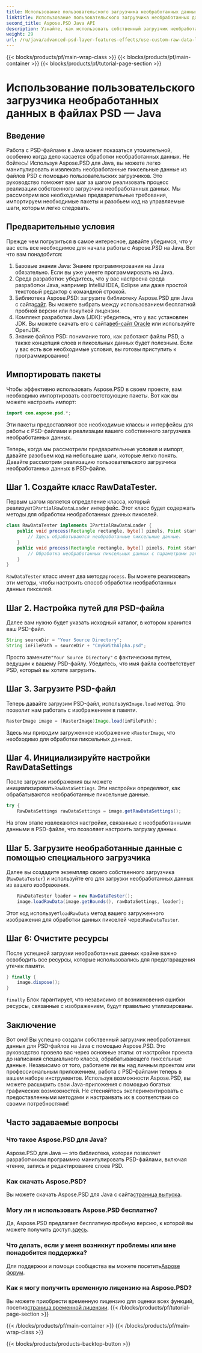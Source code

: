```yaml
---
title: Использование пользовательского загрузчика необработанных данных в файлах PSD — Java
linktitle: Использование пользовательского загрузчика необработанных данных в файлах PSD — Java
second_title: Aspose.PSD Java API
description: Узнайте, как использовать собственный загрузчик необработанных данных в PSD-файлах с помощью Java! Это пошаговое руководство охватывает все от настройки до очистки ресурсов.
weight: 29
url: /ru/java/advanced-psd-layer-features-effects/use-custom-raw-data-loader-psd-files/
---
```


{{< blocks/products/pf/main-wrap-class >}}
{{< blocks/products/pf/main-container >}}
{{< blocks/products/pf/tutorial-page-section >}}

# Использование пользовательского загрузчика необработанных данных в файлах PSD — Java

## Введение
Работа с PSD-файлами в Java может показаться утомительной, особенно когда дело касается обработки необработанных данных. Не бойтесь! Используя Aspose.PSD для Java, вы можете легко манипулировать и извлекать необработанные пиксельные данные из файлов PSD с помощью пользовательских загрузчиков. Это руководство поможет вам шаг за шагом реализовать процесс реализации собственного загрузчика необработанных данных. Мы рассмотрим все необходимые предварительные требования, импортируем необходимые пакеты и разобьем код на управляемые шаги, которым легко следовать.
## Предварительные условия
Прежде чем погрузиться в самое интересное, давайте убедимся, что у вас есть все необходимое для начала работы с Aspose.PSD на Java. Вот что вам понадобится:
1. Базовые знания Java: Знание программирования на Java обязательно. Если вы уже умеете программировать на Java.
2. Среда разработки: убедитесь, что у вас настроена среда разработки Java, например IntelliJ IDEA, Eclipse или даже простой текстовый редактор с командной строкой.
3.  Библиотека Aspose.PSD: загрузите библиотеку Aspose.PSD для Java с сайта[сайт](https://releases.aspose.com/psd/java/). Вы можете выбрать между использованием бесплатной пробной версии или покупкой лицензии.
4. Комплект разработки Java (JDK): убедитесь, что у вас установлен JDK. Вы можете скачать его с сайта[веб-сайт Oracle](https://www.oracle.com/java/technologies/javase-jdk11-downloads.html) или используйте OpenJDK.
5. Знание файлов PSD: понимание того, как работают файлы PSD, а также концепция слоев и пиксельных данных будет полезным.
Если у вас есть все необходимые условия, вы готовы приступить к программированию!

## Импортировать пакеты
Чтобы эффективно использовать Aspose.PSD в своем проекте, вам необходимо импортировать соответствующие пакеты. Вот как вы можете настроить импорт:
```java
import com.aspose.psd.*;
```
Эти пакеты предоставляют все необходимые классы и интерфейсы для работы с PSD-файлами и реализации вашего собственного загрузчика необработанных данных.

Теперь, когда мы рассмотрели предварительные условия и импорт, давайте разобьем код на небольшие шаги, которые легко понять. Давайте рассмотрим реализацию пользовательского загрузчика необработанных данных в PSD-файле.
## Шаг 1. Создайте класс RawDataTester.
 Первым шагом является определение класса, который реализует`IPartialRawDataLoader` интерфейс. Этот класс будет содержать методы для обработки необработанных данных пикселей.
```java
class RawDataTester implements IPartialRawDataLoader {
    public void process(Rectangle rectangle, byte[] pixels, Point start, Point end) {
        // Здесь обрабатываются необработанные пиксельные данные.
    }
    public void process(Rectangle rectangle, byte[] pixels, Point start, Point end, LoadOptions loadOptions) {
        // Обработка необработанных пиксельных данных с параметрами загрузки здесь
    }
}
```
`RawDataTester` класс имеет два метода`process`. Вы можете реализовать эти методы, чтобы настроить способ обработки необработанных данных пикселей. 
## Шаг 2. Настройка путей для PSD-файла
Далее вам нужно будет указать исходный каталог, в котором хранится ваш PSD-файл.
```java
String sourceDir = "Your Source Directory";
String inFilePath = sourceDir + "CmykWithAlpha.psd";
```
 Просто замените`"Your Source Directory"` с фактическим путем, ведущим к вашему PSD-файлу. Убедитесь, что имя файла соответствует PSD, который вы хотите загрузить.
## Шаг 3. Загрузите PSD-файл
 Теперь давайте загрузим PSD-файл, используя`Image.load` метод. Это позволит нам работать с изображением в памяти.
```java
RasterImage image = (RasterImage)Image.load(inFilePath);
```
Здесь мы приводим загруженное изображение к`RasterImage`, что необходимо для обработки пиксельных данных.
## Шаг 4. Инициализируйте настройки RawDataSettings
 После загрузки изображения вы можете инициализировать`RawDataSettings`. Эти настройки определяют, как обрабатываются необработанные пиксельные данные.
```java
try {
    RawDataSettings rawDataSettings = image.getRawDataSettings();
```
На этом этапе извлекаются настройки, связанные с необработанными данными в PSD-файле, что позволяет настроить загрузку данных.
## Шаг 5. Загрузите необработанные данные с помощью специального загрузчика
Далее вы создадите экземпляр своего собственного загрузчика (`RawDataTester`) и используйте его для загрузки необработанных данных из вашего изображения.
```java
    RawDataTester loader = new RawDataTester();
    image.loadRawData(image.getBounds(), rawDataSettings, loader);
```
 Этот код использует`loadRawData` метод вашего загруженного изображения для обработки данных пикселей через`RawDataTester`.
## Шаг 6: Очистите ресурсы
После успешной загрузки необработанных данных крайне важно освободить все ресурсы, которые использовались для предотвращения утечек памяти.
```java
} finally {
    image.dispose();
}
```
`finally` Блок гарантирует, что независимо от возникновения ошибки ресурсы, связанные с изображением, будут правильно утилизированы.

## Заключение
Вот оно! Вы успешно создали собственный загрузчик необработанных данных для PSD-файлов на Java с помощью Aspose.PSD. Это руководство провело вас через основные этапы: от настройки проекта до написания специального класса, обрабатывающего пиксельные данные. Независимо от того, работаете ли вы над личным проектом или профессиональным приложением, работа с PSD-файлами теперь в вашем наборе инструментов.
Используя возможности Aspose.PSD, вы можете расширить свои Java-приложения с помощью богатых графических возможностей. Не стесняйтесь экспериментировать с предоставленными методами и настраивать их в соответствии со своими потребностями!

## Часто задаваемые вопросы
### Что такое Aspose.PSD для Java?  
Aspose.PSD для Java — это библиотека, которая позволяет разработчикам программно манипулировать PSD-файлами, включая чтение, запись и редактирование слоев PSD.
### Как скачать Aspose.PSD?  
 Вы можете скачать Aspose.PSD для Java с сайта[страница выпуска](https://releases.aspose.com/psd/java/).
### Могу ли я использовать Aspose.PSD бесплатно?  
 Да, Aspose.PSD предлагает бесплатную пробную версию, к которой вы можете получить доступ.[здесь](https://releases.aspose.com/).
### Что делать, если у меня возникнут проблемы или мне понадобится поддержка?  
 Для поддержки и помощи сообщества вы можете посетить[Aspose форум](https://forum.aspose.com/c/psd/34).
### Как я могу получить временную лицензию на Aspose.PSD?  
Вы можете приобрести временную лицензию для оценки всех функций, посетив[страница временной лицензии](https://purchase.aspose.com/temporary-license/).
{{< /blocks/products/pf/tutorial-page-section >}}

{{< /blocks/products/pf/main-container >}}
{{< /blocks/products/pf/main-wrap-class >}}

{{< blocks/products/products-backtop-button >}}
